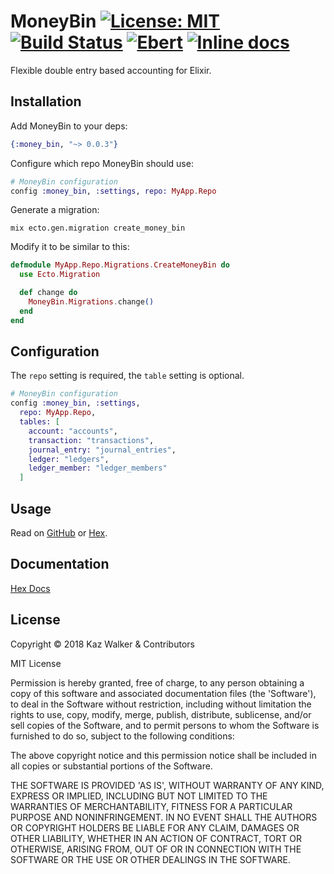 # MoneyBin [![License: MIT](https://img.shields.io/badge/License-MIT-brightgreen.svg)](https://opensource.org/licenses/MIT) [![Build Status](https://travis-ci.com/KazW/money_bin.svg?token=CRsKZKYLbnQZUawkaRLB&branch=master)](https://travis-ci.com/KazW/money_bin) [![Ebert](https://ebertapp.io/github/KazW/money_bin.svg)](https://ebertapp.io/github/KazW/money_bin) [![Inline docs](https://inch-ci.org/github/KazW/money_bin.svg)](https://inch-ci.org/github/KazW/money_bin)

Flexible double entry based accounting for Elixir.

## Installation

Add MoneyBin to your deps:

```elixir
{:money_bin, "~> 0.0.3"}
```

Configure which repo MoneyBin should use:

```elixir
# MoneyBin configuration
config :money_bin, :settings, repo: MyApp.Repo
```

Generate a migration:

```shell
mix ecto.gen.migration create_money_bin
```

Modify it to be similar to this:

```elixir
defmodule MyApp.Repo.Migrations.CreateMoneyBin do
  use Ecto.Migration

  def change do
    MoneyBin.Migrations.change()
  end
end
```

## Configuration

The `repo` setting is required, the `table` setting is optional.

```elixir
# MoneyBin configuration
config :money_bin, :settings,
  repo: MyApp.Repo,
  tables: [
    account: "accounts",
    transaction: "transactions",
    journal_entry: "journal_entries",
    ledger: "ledgers",
    ledger_member: "ledger_members"
  ]
```

## Usage

Read on [GitHub](USAGE.md) or [Hex](usage.html).

## Documentation

[Hex Docs](https://hexdocs.pm/money_bin)

## License

Copyright © 2018 Kaz Walker & Contributors

MIT License

Permission is hereby granted, free of charge, to any person obtaining a copy of
this software and associated documentation files (the 'Software'), to deal in
the Software without restriction, including without limitation the rights to
use, copy, modify, merge, publish, distribute, sublicense, and/or sell copies
of the Software, and to permit persons to whom the Software is furnished to
do so, subject to the following conditions:

The above copyright notice and this permission notice shall be included in all
copies or substantial portions of the Software.

THE SOFTWARE IS PROVIDED 'AS IS', WITHOUT WARRANTY OF ANY KIND, EXPRESS OR
IMPLIED, INCLUDING BUT NOT LIMITED TO THE WARRANTIES OF MERCHANTABILITY,
FITNESS FOR A PARTICULAR PURPOSE AND NONINFRINGEMENT. IN NO EVENT SHALL THE
AUTHORS OR COPYRIGHT HOLDERS BE LIABLE FOR ANY CLAIM, DAMAGES OR OTHER
LIABILITY, WHETHER IN AN ACTION OF CONTRACT, TORT OR OTHERWISE, ARISING FROM,
OUT OF OR IN CONNECTION WITH THE SOFTWARE OR THE USE OR OTHER DEALINGS IN
THE SOFTWARE.
